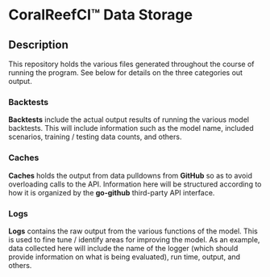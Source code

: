 # CoralReefCI&trade; Data Storage

## Description

This repository holds the various files generated throughout the course of
running the program. See below for details on the three categories out output.

### Backtests

**Backtests** include the actual output results of running the various model
backtests. This will include information such as the model name, included
scenarios, training / testing data counts, and others.  

### Caches

**Caches** holds the output from data pulldowns from **GitHub** so as to avoid
overloading calls to the API. Information here will be structured according to
how it is organized by the **go-github** third-party API interface.  

### Logs

**Logs** contains the raw output from the various functions of the model. This
is used to fine tune / identify areas for improving the model. As an example,
data collected here will include the name of the logger (which should provide
information on what is being evaluated), run time, output, and others.  
